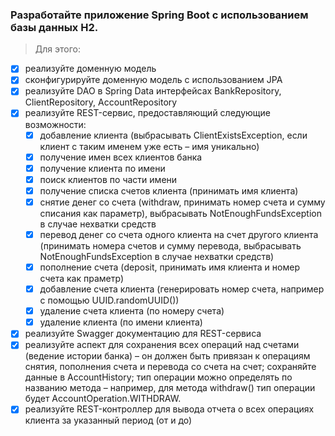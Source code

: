 ### Разработайте приложение Spring Boot с использованием базы данных H2.

> Для этого:
* [X] реализуйте доменную модель 
* [X] сконфигурируйте доменную модель с использованием JPA
* [X] реализуйте DAO в Spring Data интерфейсах BankRepository, ClientRepository, AccountRepository
* [X] реализуйте REST-сервис, предоставляющий следующие возможности:
    * [X] добавление клиента (выбрасывать ClientExistsException, если клиент с таким именем уже есть – имя уникально)
    * [X] получение имен всех клиентов банка
    * [X] получение клиента по имени 
    * [X] поиск клиентов по части имени 
    * [X] получение списка счетов клиента (принимать имя клиента)
    * [X] снятие денег со счета (withdraw, принимать номер счета и сумму списания как параметр), выбрасывать NotEnoughFundsException в случае нехватки средств
    * [X] перевод денег со счета одного клиента на счет другого клиента (принимать номера счетов и сумму перевода, выбрасывать NotEnoughFundsException в случае нехватки средств)
    * [X] пополнение счета (deposit, принимать имя клиента и номер счета как праметр)
    * [X] добавление счета клиента (генерировать номер счета, например с помощью UUID.randomUUID())
    * [X] удаление счета клиента (по номеру счета)
    * [X] удаление клиента (по имени клиента)
* [X] реализуйте Swagger документацию для REST-сервиса
* [X] реализуйте аспект для сохранения всех операций над счетами (ведение истории банка) – он должен быть привязан к операциям снятия, пополнения счета и перевода со счета на счет; сохраняйте данные в AccountHistory; тип операции можно определять по названию метода – например, для метода withdraw() тип операции будет AccountOperation.WITHDRAW.
* [X] реализуйте REST-контроллер для вывода отчета о всех операциях клиента за указанный период (от и до)

